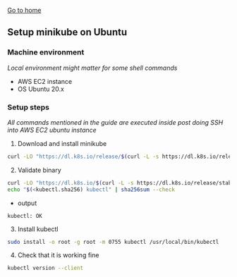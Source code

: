 [Go to home](/learning-cloud-k8s)
## Setup minikube on Ubuntu
### Machine environment
*Local environment might matter for some shell commands*
   - AWS EC2 instance
   - OS Ubuntu 20.x

### Setup steps
*All commands mentioned in the guide are executed inside post doing SSH into AWS EC2 ubuntu instance*

1. Download and install minikube
```bash
curl -LO "https://dl.k8s.io/release/$(curl -L -s https://dl.k8s.io/release/stable.txt)/bin/linux/amd64/kubectl"
```

2. Validate binary
```bash
curl -LO "https://dl.k8s.io/$(curl -L -s https://dl.k8s.io/release/stable.txt)/bin/linux/amd64/kubectl.sha256"
echo "$(<kubectl.sha256) kubectl" | sha256sum --check
```
- output
```
kubectl: OK
```

3. Install kubectl
```bash
sudo install -o root -g root -m 0755 kubectl /usr/local/bin/kubectl
```

4. Check that it is working fine
```bash
kubectl version --client
```
